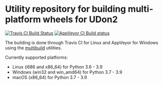 # Utility repository for building multi-platform wheels for UDon2

[![Travis CI Build Status](https://travis-ci.com/udon2/udon2-wheels.svg?branch=master)](https://travis-ci.com/udon2/udon2-wheels)
[![AppVeyor CI Build status](https://ci.appveyor.com/api/projects/status/kp2tj7yhhm4slou3?svg=true)](https://ci.appveyor.com/project/dkalpakchi/udon2-wheels)

The building is done through Travis CI for Linux and AppVeyor for Windows using the [multibuild](https://github.com/matthew-brett/multibuild) utilities.

Currently supported platforms:
- Linux (i686 and x86_64) for Python 3.6 - 3.9
- Windows (win32 and win_amd64) for Python 3.7 - 3.9
- macOS (x86_64) for Python 3.7 - 3.9

